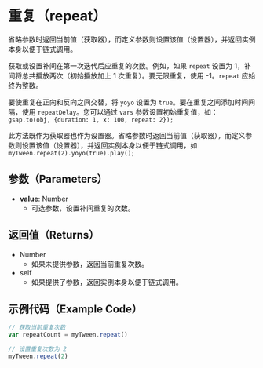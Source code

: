 # 重复（repeat）

省略参数时返回当前值（获取器），而定义参数则设置该值（设置器），并返回实例本身以便于链式调用。

获取或设置补间在第一次迭代后应重复的次数。例如，如果 `repeat` 设置为 1，补间将总共播放两次（初始播放加上 1 次重复）。要无限重复，使用 -1。`repeat` 应始终为整数。

要使重复在正向和反向之间交替，将 `yoyo` 设置为 `true`。要在重复之间添加时间间隔，使用 `repeatDelay`。您可以通过 `vars` 参数设置初始重复值，如：`gsap.to(obj, {duration: 1, x: 100, repeat: 2});`

此方法既作为获取器也作为设置器。省略参数时返回当前值（获取器），而定义参数则设置该值（设置器），并返回实例本身以便于链式调用，如 `myTween.repeat(2).yoyo(true).play();`

## 参数（Parameters）

- **value**: Number
  - 可选参数，设置补间重复的次数。

## 返回值（Returns）

- Number
  - 如果未提供参数，返回当前重复次数。
- self
  - 如果提供了参数，返回实例本身以便于链式调用。

## 示例代码（Example Code）

```javascript
// 获取当前重复次数
var repeatCount = myTween.repeat()

// 设置重复次数为 2
myTween.repeat(2)
```

